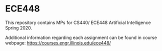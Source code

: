 # ECE448

This repository contains MPs for CS440/ ECE448 Artificial Intelligence Spring 2020.

Additional information regarding each assignment can be found in course webpage: https://courses.engr.illinois.edu/ece448/
